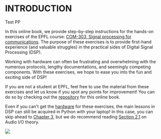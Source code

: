 # INTRODUCTION

Test PP

In this online book, we provide step-by-step instructions for the hands-on exercises of the EPFL course: [COM-303, Signal processing for communications](http://isa.epfl.ch/imoniteur_ISAP/!itffichecours.htm?ww_i_matiere=24007074&ww_x_anneeacad=1866893861&ww_i_section=944590&ww_i_niveau=6683147&ww_c_langue=en). The purpose of these exercises is to provide first-hand experience \(and valuable struggles\) in the practical sides of Digital Signal Processing \(DSP\).

Working with hardware can often be frustrating and overwhelming with the numerous protocols, lengthy documentations, and seemingly competing components. With these exercises, we hope to ease you into the fun and exciting side of DSP!

If you are not a student at EPFL, feel free to use the material from these exercises and let us know if you spot any points for improvement! You can do so by checking out the [repository](https://github.com/LCAV/dsp-labs) for this online book.

Even if you can't get the [hardware](https://lcav.gitbook.io/dsp-labs/bom) for these exercises, the main lessons in DSP can still be acquired in Python with your laptop! In this case, you can skip ahead to [Chapter 3](alien-voice/README.md), but we do recommend reading [Section 2.1](passthrough/audio-io/README.md) on Audio I/O theory.

![](.gitbook/assets/intro.jpg)

